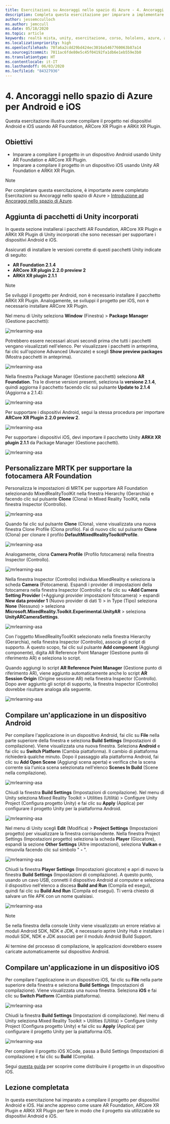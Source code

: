 ```yaml
---
title: Esercitazioni su Ancoraggi nello spazio di Azure - 4. Ancoraggi nello spazio di Azure per Android e iOS
description: Completa questa esercitazione per imparare a implementare Azure Speech SDK in un'applicazione di realtà mista.
author: jessemcculloch
ms.author: jemccull
ms.date: 05/18/2020
ms.topic: article
keywords: realtà mista, unity, esercitazione, corso, hololens, azure, ancoraggi nello spazio
ms.localizationpriority: high
ms.openlocfilehash: 78fa6a2cdd29bd424ec3016a5467760063b87a14
ms.sourcegitcommit: 7011ac6fde80e5c45f04192fa1db6e1eb559e3b0
ms.translationtype: HT
ms.contentlocale: it-IT
ms.lasthandoff: 06/03/2020
ms.locfileid: "84327936"
---
```

# <a name="4-azure-spatial-anchors-for-android-and-ios"></a>4. Ancoraggi nello spazio di Azure per Android e iOS

Questa esercitazione illustra come compilare il progetto nei dispositivi Android e iOS usando AR Foundation, ARCore XR Plugin e ARKit XR Plugin.

## <a name="objectives"></a>Obiettivi

* Imparare a compilare il progetto in un dispositivo Android usando Unity AR Foundation e ARCore XR Plugin.
* Imparare a compilare il progetto in un dispositivo iOS usando Unity AR Foundation e ARKit XR Plugin.

> [!NOTE]
> Per completare questa esercitazione, è importante avere completato Esercitazioni su Ancoraggi nello spazio di Azure > [Introduzione ad Ancoraggi nello spazio di Azure](mrlearning-asa-ch1.md).

## <a name="adding-inbuilt-unity-packages"></a>Aggiunta di pacchetti di Unity incorporati

In questa sezione installerai i pacchetti AR Foundation, ARCore XR Plugin e ARKit XR Plugin di Unity incorporati che sono necessari per supportare i dispositivi Android e iOS.

Assicurati di installare le versioni corrette di questi pacchetti Unity indicate di seguito:

* **AR Foundation 2.1.4**
* **ARCore XR plugin 2.2.0 preview 2**
* **ARKit XR plugin 2.1.1**

> [!NOTE]
> Se sviluppi il progetto per Android, non è necessario installare il pacchetto ARKit XR Plugin. Analogamente, se sviluppi il progetto per iOS, non è necessario installare ARCore XR Plugin.

Nel menu di Unity seleziona **Window** (Finestra) > **Package Manager** (Gestione pacchetti):

![mrlearning-asa](images/mrlearning-asa/tutorial4-section1-step1-1.png)

Potrebbero essere necessari alcuni secondi prima che tutti i pacchetti vengano visualizzati nell'elenco. Per visualizzare i pacchetti in anteprima, fai clic sull'opzione Advanced (Avanzate) e scegli **Show preview packages** (Mostra pacchetti in anteprima).

![mrlearning-asa](images/mrlearning-asa/tutorial4-section1-step1-2.png)

Nella finestra Package Manager (Gestione pacchetti) seleziona **AR Foundation**. Tra le diverse versioni presenti, seleziona la **versione 2.1.4**, quindi aggiorna il pacchetto facendo clic sul pulsante **Update to 2.1.4** (Aggiorna a 2.1.4):

![mrlearning-asa](images/mrlearning-asa/tutorial4-section1-step1-3.png)

Per supportare i dispositivi Android, segui la stessa procedura per importare **ARCore XR Plugin 2.2.0 preview 2**.

![mrlearning-asa](images/mrlearning-asa/tutorial4-section1-step1-4.png)

Per supportare i dispositivi iOS, devi importare il pacchetto Unity **ARKit XR plugin 2.1.1** da Package Manager (Gestione pacchetti).

![mrlearning-asa](images/mrlearning-asa/tutorial4-section1-step1-5.png)

## <a name="customize-mrtk-to-support-ar-foundation-camera"></a>Personalizzare MRTK per supportare la fotocamera AR Foundation

Personalizza le impostazioni di MRTK per supportare AR Foundation selezionando MixedRealityToolKit nella finestra Hierarchy (Gerarchia) e facendo clic sul pulsante **Clone** (Clona) in Mixed Reality ToolKit, nella finestra Inspector (Controllo).

![mrlearning-asa](images/mrlearning-asa/tutorial4-section2-step1-1.png)

Quando fai clic sul pulsante **Clone** (Clona), viene visualizzata una nuova finestra Clone Profile (Clona profilo). Fai di nuovo clic sul pulsante **Clone** (Clona) per clonare il profilo **DefaultMixedRealityToolkitProfile**.

![mrlearning-asa](images/mrlearning-asa/tutorial4-section2-step1-2.png)

Analogamente, clona **Camera Profile** (Profilo fotocamera) nella finestra Inspector (Controllo).

![mrlearning-asa](images/mrlearning-asa/tutorial4-section2-step1-3.png)

Nella finestra Inspector (Controllo) individua MixedReality e seleziona la scheda **Camera** (Fotocamera). Espandi i provider di impostazioni della fotocamera nella finestra Inspector (Controllo) e fai clic su **+Add Camera Setting Provider** (+Aggiungi provider impostazioni fotocamera) > espandi **New data provider 1** (Nuovo provider di dati 1) > in Type (Tipo) seleziona **None** (Nessuno) > seleziona **Microsoft.MixedReality.Toolkit.Experimental.UnityAR** > seleziona **UnityARCameraSettings**.

![mrlearning-asa](images/mrlearning-asa/tutorial4-section2-step1-4.png)

Con l'oggetto MixedRealityToolKit selezionato nella finestra Hierarchy (Gerarchia), nella finestra Inspector (Controllo), associa gli script di supporto. A questo scopo, fai clic sul pulsante **Add component** (Aggiungi componente), digita AR Reference Point Manager (Gestione punto di riferimento AR) e seleziona lo script.

Quando aggiungi lo script **AR Reference Point Manager** (Gestione punto di riferimento AR), viene aggiunto automaticamente anche lo script **AR Session Origin** (Origine sessione AR) nella finestra Inspector (Controllo). Dopo aver aggiunto gli script di supporto, la finestra Inspector (Controllo) dovrebbe risultare analoga alla seguente.

![mrlearning-asa](images/mrlearning-asa/tutorial4-section2-step1-5.png)

## <a name="build-an-application-to-an-android-device"></a>Compilare un'applicazione in un dispositivo Android

Per compilare l'applicazione in un dispositivo Android, fai clic su **File** nella parte superiore della finestra e seleziona **Build Settings** (Impostazioni di compilazione). Viene visualizzata una nuova finestra. Seleziona **Android** e fai clic su **Switch Platform** (Cambia piattaforma). Il cambio di piattaforma richiederà qualche minuto. Dopo il passaggio alla piattaforma Android, fai clic su **Add Open Scene** (Aggiungi scena aperta) e verifica che la scena corrente sia l'unica scena selezionata nell'elenco **Scenes In Build** (Scene nella compilazione).

![mrlearning-asa](images/mrlearning-asa/tutorial4-section3-step1-1.png)

Chiudi la finestra **Build Settings** (Impostazioni di compilazione). Nel menu di Unity seleziona Mixed Reality Toolkit > Utilities (Utilità) > Configure Unity Project (Configura progetto Unity) e fai clic su **Apply** (Applica) per configurare il progetto Unity per la piattaforma Android.

![mrlearning-asa](images/mrlearning-asa/tutorial4-section3-step1-2.png)

Nel menu di Unity scegli **Edit** (Modifica)  > **Project Settings** (Impostazioni progetto) per visualizzare la finestra corrispondente. Nella finestra Project Settings (Impostazioni progetto) seleziona la scheda **Player** (Giocatore), espandi la sezione **Other Settings** (Altre impostazioni), seleziona **Vulkan** e rimuovila facendo clic sul simbolo " **-** ".

![mrlearning-asa](images/mrlearning-asa/tutorial4-section3-step1-3.png)

Chiudi la finestra **Player Settings** (Impostazioni giocatore) e apri di nuovo la finestra **Build Settings** (Impostazioni di compilazione). A questo punto, usando un cavo USB, connetti il dispositivo Android al computer e seleziona il dispositivo nell'elenco a discesa **Build and Run** (Compila ed esegui), quindi fai clic su **Build And Run** (Compila ed esegui). Ti verrà chiesto di salvare un file APK con un nome qualsiasi.

![mrlearning-asa](images/mrlearning-asa/tutorial4-section3-step1-4.png)

> [!NOTE]
> Se nella finestra della console Unity viene visualizzato un errore relativo ai moduli Android SDK, NDK e JDK, è necessario aprire Unity Hub e installare i moduli SDK, NDK e JDK associati per il modulo Android Build Support.

Al termine del processo di compilazione, le applicazioni dovrebbero essere caricate automaticamente sul dispositivo Android.

## <a name="build-an-application-to-ios-device"></a>Compilare un'applicazione in un dispositivo iOS

Per compilare l'applicazione in un dispositivo iOS, fai clic su **File** nella parte superiore della finestra e seleziona **Build Settings** (Impostazioni di compilazione). Viene visualizzata una nuova finestra. Seleziona **iOS** e fai clic su **Switch Platform** (Cambia piattaforma).

![mrlearning-asa](images/mrlearning-asa/tutorial4-section4-step1-1.png)

Chiudi la finestra **Build Settings** (Impostazioni di compilazione). Nel menu di Unity seleziona Mixed Reality Toolkit > Utilities (Utilità) > Configure Unity Project (Configura progetto Unity) e fai clic su **Apply** (Applica) per configurare il progetto Unity per la piattaforma iOS.

![mrlearning-asa](images/mrlearning-asa/tutorial4-section4-step1-2.png)

Per compilare il progetto iOS XCode, passa a Build Settings (Impostazioni di compilazione) e fai clic su **Build** (Compila).

Segui [questa guida](https://docs.microsoft.com/azure/spatial-anchors/quickstarts/get-started-unity-ios#export-the-xcode-project) per scoprire come distribuire il progetto in un dispositivo iOS.

## <a name="congratulations"></a>Lezione completata

In questa esercitazione hai imparato a compilare il progetto per dispositivi Android e iOS. Hai anche appreso come usare AR Foundation, ARCore XR Plugin e ARKit XR Plugin per fare in modo che il progetto sia utilizzabile su dispositivi Android e iOS.
